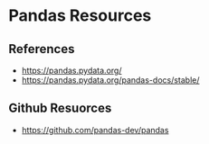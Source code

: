 
# Pandas Resources

## References
- https://pandas.pydata.org/
- https://pandas.pydata.org/pandas-docs/stable/


## Github Resuorces
- https://github.com/pandas-dev/pandas
